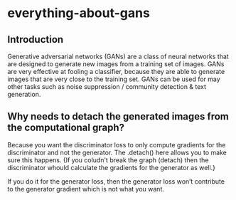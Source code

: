 # everything-about-gans

## Introduction
Generative adversarial networks (GANs) are a class of neural networks that are designed to generate new images from a training set of images. GANs are very effective at fooling a classifier, because they are able to generate images that are very close to the training set. GANs can be used for may other tasks such as noise suppression / community detection & text generation.

## Why needs to detach the generated images from the computational graph?

Because you want the discriminator loss to only compute gradients for the discriminator and not the generator.
The .detach() here allows you to make sure this happens. {If you coludn't break the graph (detach) then the discriminator
whould calculate the gradients for the generator as well.}

If you do it for the generator loss, then the generator loss won’t contribute to the generator gradient which is not what you want.
